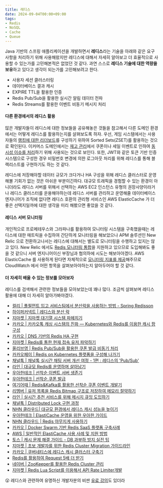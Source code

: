 ```yaml
---
title: 레디스
date: 2024-09-04T00:00+09:00
tags:
- Redis
- NoSQL
- Cache
- Queue
---
```


Java 기반의 스프링 애플리케이션을 개발하면서 **레디스**라는 기술을 아래와 같은 요구사항을 처리하기 위해 사용해왔지만 레디스에 대해서 자세히 알아보고 더 효율적으로 사용할 수 있는가를 고민해본적은 없었던 것 같다. 과연 스스로 **레디스 기술에 대한 역량을 보유**하고 있다고 생각이 되는가를 고민해보려고 한다.

- 사용자 세션 클러스터링
- 데이터베이스 결과 캐시
- EXPIRE TTL을 활용한 인증
- Redis Pub/Sub을 활용한 실시간 알림 데이터 전파
- Redis Streams를 활용한 이벤트 비동기 메시지 처리

#### 다른 환경에서의 레디스 활용

많은 개발자들이 레디스에 대한 정보들을 공유해놓은 것들을 참고해서 다른 도메인 환경에서는 어떻게 레디스를 활용하는지를 살펴보도록 하자. 우선, 게임 시스템에서는 사용자들의 [랭킹에 대한 리더보드](https://redis.io/solutions/leaderboards/)를 구성하기 위하여 Sorted Sets(ZSET)를 활용하는 것으로 확인된다. 이커머스 도메인에서는 [재고 관리](https://techblog.woowahan.com/2709/)에서 쿠폰이나 세일 이벤트로 인하여 [동시성 이슈를 처리](https://hudi.blog/distributed-lock-with-redis/)하기 위해 사용되는 것으로 보인다. 또한, JWT와 같은 토큰 기반 인증 시스템으로 구성한 경우 비밀번호 변경에 의한 로그아웃 처리를 위해 레디스를 통해 블랙리스트를 구현하기도 하는 것 같다.

레디스에 저장해야할 데이터 규모가 크다거나 HA 구성을 위해 레디스 클러스터로 운영해볼 기회가 없는 것은 아쉬운 부분이긴하다. 대규모 트래픽을 경험할 수 있는 환경이 아니더라도 레디스 서버를 위해서 선택하는 AWS EC2 인스턴스 유형의 권장사양이라거나 레디스 클러스터를 운용해야하는데 레디스 서버를 관리하고 운영해줄 데이터베이스 엔지니어가 조직에 없다면 레디스 호환의 관리형 서비스인 AWS ElasticCache 가 더 좋은 선택지일까에 대한 생각을 미리 해봤으면 좋았을 것 같다.

#### 레디스 서버 모니터링

개인적으로 프로메테우스와 그라파나를 활용하여 모니터링 시스템을 구축했을때는 레디스에 대한 매트릭을 수집하여 간단하게 모니터링을 해보았으나 APM 솔루션인 New Relic 으로 전환하고나서는 레디스에 대해서는 별도로 모니터링을 수행하고 있지는 않고 있다. New Relic 에서도 [Redis 모니터링 통합](https://docs.newrelic.com/kr/docs/infrastructure/host-integrations/host-integrations-list/redis/redis-integration/)을 지원하고 있으므로 도입해봐도 좋을 것 같으니 서버 엔지니어이신 부장님과 협의하에 시도는 해보아야겠다. AWS ElasticCache 를 사용하게 된다면 자체적으로 [모니터링 지표를 제공](https://docs.aws.amazon.com/ko_kr/AmazonElastiCache/latest/red-ug/CacheMetrics.WhichShouldIMonitor.html)해주므로 CloudWatch 에서 어떤 항목을 살펴보아야하는지 알아두어야 할 것 같다.

#### 더 자세히 배울 수 있는 정보를 모아보자

레디스를 검색해서 관련한 정보들을 모아보았는데 꽤나 많다. 조금씩 살펴보며 레디스 활용에 대해 더 자세히 알아가봐야겠다.

- [컬리 | 풀필먼트 입고 서비스팀에서 분산락을 사용하는 방법 - Spring Redisson](https://helloworld.kurly.com/blog/distributed-redisson-lock/)
- [하이퍼커넥트 | 레디스와 분산 락](https://hyperconnect.github.io/2019/11/15/redis-distributed-lock-1.html)
- [지마켓 | 지마켓 대기열 시스템 파헤치기](https://dev.gmarket.com/46)
- [카카오 | 카카오톡 캐싱 시스템의 진화 — Kubernetes와 Redis를 이용한 캐시 팜 구성](https://tech.kakao.com/posts/406)
- [카카오 | DNS 기반의 Redis HA 구현](https://tech.kakao.com/posts/316)
- [지마켓 | Redis를 통한 현재 접속 유저 파악하기](https://dev.gmarket.com/17)
- [올리브영 | Redis Pub/Sub을 활용한 쿠폰 발급 비동기 처리](https://oliveyoung.tech/blog/2023-08-07/async-process-of-coupon-issuance-using-redis/)
- [카카오페이 | Redis on Kubernetes 플랫폼을 구성해 나가기](https://tech.kakaopay.com/post/kakaopaysec-redis-on-kubernetes/)
- [채널톡 | 채널톡 실시간 채팅 서버 개선 여정 - 1편 : 레디스의 'Pub/Sub'](https://channel.io/ko/blog/real-time-chat-server-1-redis-pub-sub)
- [라인 | 대규모 Redis를 운영하며 살아남기](https://techblog.lycorp.co.jp/ko/running-redis-at-scale)
- [우아한테크 | 선착순 이벤트 서버 생존기](https://www.youtube.com/watch?v=MTSn93rNPPE)
- [우아한테크 | 선착순 쿠폰 발급](https://techblog.woowahan.com/2514/)
- [여기어때 | Redis&Kafka를 활용한 선착순 쿠폰 이벤트 개발기](https://techblog.gccompany.co.kr/redis-kafka를-활용한-선착순-쿠폰-이벤트-개발기-feat-네고왕-ec6682e39731)
- [리멤버 | 유저 목록을 Redis Bitmap 구조로 저장하여 메모리 절약하기](https://blog.dramancompany.com/2022/10/%EC%9C%A0%EC%A0%80-%EB%AA%A9%EB%A1%9D%EC%9D%84-redis-bitmap-%EA%B5%AC%EC%A1%B0%EB%A1%9C-%EC%A0%80%EC%9E%A5%ED%95%98%EC%97%AC-%EB%A9%94%EB%AA%A8%EB%A6%AC-%EC%A0%88%EC%95%BD%ED%95%98%EA%B8%B0/)
- [라인 | 실시간 추천 서비스를 위해 메시지 큐잉 도입하기](https://techblog.lycorp.co.jp/ko/building-a-messaging-queuing-system-with-redis-streams)
- [채널톡 | Distributed Lock 구현 과정](https://channel.io/ko/blog/distributedlock_2022_backend)
- [NHN 클라우드| 대규모 환경에서 레디스 캐시 성능을 높이기](https://meetup.nhncloud.com/posts/251)
- [우아한테크 | ElastiCache 운영을 위한 우아한 가이드](https://www.youtube.com/watch?v=JH07ABaRPWo)
- [NHN 클라우드 | Redis 야무지게 사용하기](https://www.youtube.com/watch?v=92NizoBL4uA)
- [카카오 | Docker Swarm 기반 Redis SaaS 플랫폼 구축사례](https://www.youtube.com/watch?v=-GsWFaQg6Q0)
- [AWS | 일반적인 ElastiCache 사용 사례 및 지원 방법](https://docs.aws.amazon.com/ko_kr/AmazonElastiCache/latest/red-ug/elasticache-use-cases.html)
- [토스 | 캐시 문제 해결 가이드 - DB 과부하 방지 실전 팁](https://toss.tech/article/25301)
- [지마켓 | 초보 개발자를 위한 Redis Cluster Migration 가이드라인](https://dev.gmarket.com/71)
- [카카오 | 쿠버네티스에 레디스 캐시 클러스터 구축기](https://tech.kakao.com/posts/491)
- [Redis를 활용하여 Request 5배 더 받기](https://chrisjune-13837.medium.com/redis-redis%EB%A5%BC-%ED%99%9C%EC%9A%A9%ED%95%98%EC%97%AC-%EC%84%9C%EB%B2%84-%EC%9A%94%EC%B2%AD-%EC%86%8D%EB%8F%84-%EC%A4%84%EC%9D%B4%EA%B8%B0-8132ea90bc39)
- [네이버 | ZooKeeper를 활용한 Redis Cluster 관리](https://d2.naver.com/helloworld/294797)
- [지마켓 | Redis Lua Script를 이용해서 API Rate Limiter개발](https://dev.gmarket.com/69)

😮 레디스와 관련하여 유명하신 개발자분의 비싼 [유료 강의](https://fastcampus.co.kr/pages/29568)도 있더라 